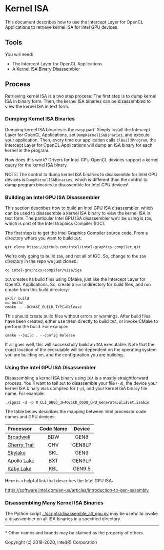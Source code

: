 # Kernel ISA

This document describes how to use the Intercept Layer for OpenCL Applications to
retrieve kernel ISA for Intel GPU devices.

## Tools

You will need:

* The Intercept Layer for OpenCL Applications
* A Kernel ISA Binary Disassembler

## Process

Retrieving kernel ISA is a two step process:  The first step is to dump kernel
ISA in binary form.  Then, the kernel ISA binaries can be disassembled to view
the kernel ISA in text form.

### Dumping Kernel ISA Binaries

Dumping kernel ISA binaries is the easy part!  Simply install the Intercept
Layer for OpenCL Applications, set `DumpKernelISABinaries`, and execute your
application.  Then, every time our application calls `clBuildProgram`, the
Intercept Layer for OpenCL Applications will dump an ISA binary for each
kernel in the program.

How does this work?  Drivers for Intel GPU OpenCL devices support a kernel
query for the kernel ISA binary.

NOTE: The control to dump kernel ISA binaries to disassemble for Intel GPU
devices is `DumpKernelISABinaries`, which is different than the control to
dump program binaries to disassemble for Intel CPU devices!

### Building an Intel GPU ISA Disassembler

This section describes how to build an Intel GPU ISA disassembler, which can
be used to disassemble a kernel ISA binary to view the kernel ISA in text form.
The particular Intel GPU ISA disassembler we'll be using is `IGA`, which is
part of the Intel Graphics Compiler (IGC).

The first step is to get the Intel Graphics Compiler source code.  From a
directory where you want to build `IGA`:

    git clone https://github.com/intel/intel-graphics-compiler.git

We're only going to build `IGA`, and not all of IGC.  So, change to the
`IGA` directory in the repo we just cloned:

    cd intel-graphics-compiler/visa/iga

`IGA` creates its build files using CMake, just like the Intercept Layer for
OpenCL Applications.  So, create a `build` directory for build files, and
run cmake from this build directory:

    mkdir build
    cd build
    cmake .. -DCMAKE_BUILD_TYPE=Release

This should create build files without errors or warnings.  After build
files have been created, either use them directly to build `IGA`, or invoke
CMake to perform the build.  For example:

    cmake --build . --config Release

If all goes well, this will successfully build an `IGA` executable.
Note that the exact location of the executable will be dependent on
the operating system you are building on, and the configuration you
are building.

### Using the Intel GPU ISA Disassembler

Disassembling a kernel ISA binary using `IGA` is a mostly straightforward
process.  You'll want to tell `IGA` to disassemble your file (`-d`), the
device your kernel ISA binary was compiled for (`-p`), and your kernel ISA
binary file name.  For example:

    ./iga32 -d -p 8 CLI_0000_3F40E1CD_0000_GPU_GenerateJuliaSet.isabin

The table below describes the mapping between Intel processor code names and
GPU devices:

| Processor | Code Name | Device |
|:----------|:---------:|:------:|
|[Broadwell](https://ark.intel.com/products/codename/38530/Broadwell) | BDW | GEN8 |
|[Cherry Trail](https://ark.intel.com/products/codename/46629/Cherry-Trail) | CHV | GEN8LP |
|[Skylake](https://ark.intel.com/products/codename/37572/Skylake) | SKL | GEN9 |
|[Apollo Lake](https://ark.intel.com/products/codename/80644/Apollo-Lake) | BXT | GEN9LP |
|[Kaby Lake](https://ark.intel.com/products/codename/82879/Kaby-Lake) | KBL | GEN9.5 |

Here is a helpful link that describes the Intel GPU ISA:

https://software.intel.com/en-us/articles/introduction-to-gen-assembly

### Disassembling Many Kernel ISA Binaries

The Python script [../scripts/disassemble_all_gpu.py](../scripts/disassemble_all_gpu.py)
may be useful to invoke a disassembler on all ISA binaries in a specified directory.

---

\* Other names and brands may be claimed as the property of others.

Copyright (c) 2018-2020, Intel(R) Corporation
